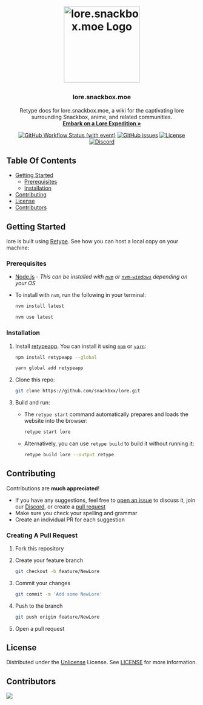 <h1>
  <p align="center">
    <a href="https://lore.snackbox.moe">
      <img src="https://github.com/snackbxx/lore/assets/78981416/824115c9-9c73-4041-b307-d780e51f7bf5" alt="lore.snackbox.moe Logo" width="200" height="200">
    </a>
    <h3 align="center">lore.snackbox.moe</h3>
    <p align="center">
      Retype docs for lore.snackbox.moe, a wiki for the captivating lore surrounding Snackbox, anime, and related communities.
      <br>
      <a href="https://lore.snackbox.moe/"><strong>Embark on a Lore Expedition »</strong></a>
      <br>
    </p>
  </p>
</h1>

<div align="center">

[![GitHub Workflow Status (with event)](https://img.shields.io/github/actions/workflow/status/snackbxx/lore/retype-action.yml?style=flat&logo=github)](https://github.com/snackbxx/lore/actions) [![GitHub issues](https://img.shields.io/github/issues/snackbxx/lore?style=flat&logo=github)](https://github.com/snackbxx/lore/issues) [![License](https://img.shields.io/github/license/snackbxx/lore?style=flat&logo=unlicense)](https://github.com/snackbxx/lore/blob/master/LICENSE) [![Discord](https://img.shields.io/discord/974468300304171038?style=flat&logo=discord)](https://discord.gg/snackbox)

</div>

## Table Of Contents

- [Getting Started](#getting-started)
  - [Prerequisites](#prerequisites)
  - [Installation](#installation)
- [Contributing](#contributing)
- [License](#license)
- [Contributors](#contributors)

## Getting Started

lore is built using [Retype](https://retype.com). See how you can host a local copy on your machine:

### Prerequisites

- [Node.js](https://nodejs.org/en) - *This can be installed with [`nvm`](https://github.com/nvm-sh/nvm) or [`nvm-windows`](https://github.com/coreybutler/nvm-windows) depending on your OS*

- To install with `nvm`, run the following in your terminal:

  ```sh
  nvm install latest
  ```

  ```sh
  nvm use latest
  ```

### Installation

1. Install [retypeapp](https://www.npmjs.com/package/retypeapp). You can install it using [`npm`](https://www.npmjs.com) or [`yarn`](https://yarnpkg.com):

   ```sh
   npm install retypeapp --global
   ```

   ```sh
   yarn global add retypeapp
   ```

2. Clone this repo:

   ```sh
   git clone https://github.com/snackbxx/lore.git
   ```

3. Build and run:

   - The `retype start` command automatically prepares and loads the website into the browser:

     ```sh
     retype start lore
     ```

   - Alternatively, you can use `retype build` to build it without running it:

     ```sh
     retype build lore --output retype
     ```

## Contributing

Contributions are **much appreciated**!

- If you have any suggestions, feel free to [open an issue](https://github.com/snackbxx/lore/issues/new) to discuss it, join our [Discord](https://discord.gg/snackbox), or create a [pull request](https://github.com/snackbxx/lore/pulls)
- Make sure you check your spelling and grammar
- Create an individual PR for each suggestion

### Creating A Pull Request

1. Fork this repository
2. Create your feature branch

   ```sh
   git checkout -b feature/NewLore
   ```

3. Commit your changes

   ```sh
   git commit -m 'Add some NewLore'
   ```

4. Push to the branch

   ```sh
   git push origin feature/NewLore
   ```

5. Open a pull request

## License

Distributed under the [Unlicense](https://opensource.org/license/unlicense/) License. See [LICENSE](https://github.com/snackbxx/lore/blob/master/LICENSE) for more information.

## Contributors

<a href="https://github.com/snackbxx/lore/graphs/contributors">
  <img src="https://contrib.rocks/image?repo=snackbxx/lore" />
</a>
